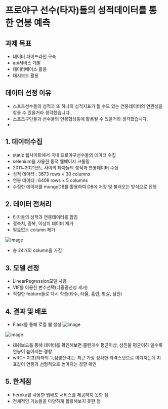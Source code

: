 # 프로야구 선수(타자)들의 성적데이터를 통한 연봉 예측

## 과제 목표
- 데이터 파이프라인 구축
- api서비스 개발
- 데이터베이스 활용
- 대시보드 활용

## 데이터 선정 이유
- 스포츠선수들의 성적과 또 하나의 성적지표가 될 수도 있는 연봉데이터의 연관성을 찾을 수 있을거라 생각했습니다.
- 스포츠구단들과 선수들의 연봉협상등에 활용될 수 있을거라 생각했습니다.
- 
## 1. 데이터수집
- statiz 웹사이트에서 국내 프로야구선수들의 데이터 수집
- selenium을 사용한 동적 웹페이지 크롤링
- 2011~2021년도 사이의 타자들의 성적과 연봉데이터 수집
- 성적 데이터 : 3673 rows × 30 columns
- 연봉 데이터 : 6408 rows × 5 columns
- 수집한 데이터를 mongoDB를 활용하여 DB에 저장 및 불러오는 방식으로 진행

## 2. 데이터 전처리
- 타자들의 성적과 연봉데이터를 합침
- 결측치, 중복, 이상치 데이터 제거
- 필요없는 column 제거

![image](https://user-images.githubusercontent.com/39218451/221771424-df1a740d-fb4c-40e5-b3d0-0ed250ca31d6.png)
- 총 24개의 column을 가짐

## 3. 모델 선정
- LinearRegression모델 사용
- VIF를 이용한 변수선택(다중공선성 제거)
- 적절한 feature들로 다시 학습(타수, 타율, 홈런, 병살, 삼진)

## 4. 결과 및 배포
- Flask를 통해 로컬 웹 생성
![image](https://user-images.githubusercontent.com/39218451/221772293-a6c998f0-8830-4ea2-bc62-91c62f6fd360.png)

![image](https://user-images.githubusercontent.com/39218451/221772579-0c290392-1524-482e-857d-5564a49c4edf.png)
- 대쉬보드를 통해 데이터를 확인해보면 홈런개수 평균이상, 삼진율 평균이하 일수록 연봉이 높아지는 경향
- wRC+ 지표(타자의 득점생산력)는 최근 가장 정확한 타격스탯으로 여겨지는데 지표값이 연봉과 선형적으로 높아지는 경향 확인

## 5. 한계점
- heroku를 사용한 웹배포 서비스를 제공하지 못한 점
- 전체적인 기능들을 다양하게 활용해보지 못한 점

